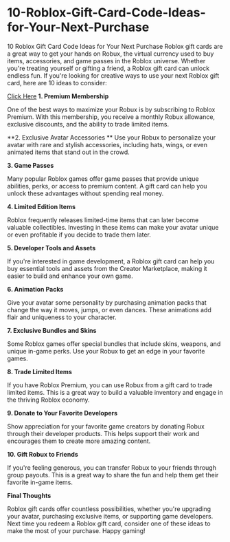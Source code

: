 # 10-Roblox-Gift-Card-Code-Ideas-for-Your-Next-Purchase
10 Roblox Gift Card Code Ideas for Your Next Purchase
Roblox gift cards are a great way to get your hands on Robux, the virtual currency used to buy items, accessories, and game passes in the Roblox universe. Whether you're treating yourself or gifting a friend, a Roblox gift card can unlock endless fun. If you're looking for creative ways to use your next Roblox gift card, here are 10 ideas to consider:

[Click Here](https://tinyurl.com/roblox-codesss)
**1. Premium Membership**

One of the best ways to maximize your Robux is by subscribing to Roblox Premium. With this membership, you receive a monthly Robux allowance, exclusive discounts, and the ability to trade limited items.

**2. Exclusive Avatar Accessories
**
Use your Robux to personalize your avatar with rare and stylish accessories, including hats, wings, or even animated items that stand out in the crowd.

**3. Game Passes**

Many popular Roblox games offer game passes that provide unique abilities, perks, or access to premium content. A gift card can help you unlock these advantages without spending real money.

**4. Limited Edition Items**

Roblox frequently releases limited-time items that can later become valuable collectibles. Investing in these items can make your avatar unique or even profitable if you decide to trade them later.

**5. Developer Tools and Assets**

If you're interested in game development, a Roblox gift card can help you buy essential tools and assets from the Creator Marketplace, making it easier to build and enhance your own game.

**6. Animation Packs**

Give your avatar some personality by purchasing animation packs that change the way it moves, jumps, or even dances. These animations add flair and uniqueness to your character.

**7. Exclusive Bundles and Skins**

Some Roblox games offer special bundles that include skins, weapons, and unique in-game perks. Use your Robux to get an edge in your favorite games.

**8. Trade Limited Items**

If you have Roblox Premium, you can use Robux from a gift card to trade limited items. This is a great way to build a valuable inventory and engage in the thriving Roblox economy.

**9. Donate to Your Favorite Developers**

Show appreciation for your favorite game creators by donating Robux through their developer products. This helps support their work and encourages them to create more amazing content.

**10. Gift Robux to Friends**

If you're feeling generous, you can transfer Robux to your friends through group payouts. This is a great way to share the fun and help them get their favorite in-game items.

**Final Thoughts**

Roblox gift cards offer countless possibilities, whether you're upgrading your avatar, purchasing exclusive items, or supporting game developers. Next time you redeem a Roblox gift card, consider one of these ideas to make the most of your purchase. Happy gaming!

